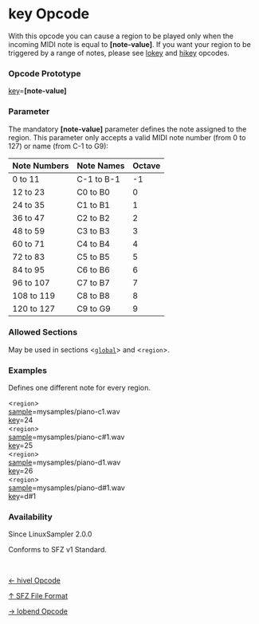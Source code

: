 # key Opcode

With this opcode you can cause a region to be played only when the incoming MIDI
note is equal to **[note-value]**. If you want your region to be triggered by a
range of notes, please see [lokey](lokey) and [hikey](hikey) opcodes.

### Opcode Prototype

[key](key)=**[note-value]**

### Parameter

The mandatory **[note-value]** parameter defines the note assigned to the region.
This parameter only accepts a valid MIDI note number (from 0 to 127) or name
(from C-1 to G9):

| Note Numbers | Note Names | Octave
| ------------ | ---------- | ------
| 0 to 11      | C-1 to B-1 | -1
| 12 to 23     | C0 to B0   | 0
| 24 to 35     | C1 to B1   | 1
| 36 to 47     | C2 to B2   | 2
| 48 to 59     | C3 to B3   | 3
| 60 to 71     | C4 to B4   | 4
| 72 to 83     | C5 to B5   | 5
| 84 to 95     | C6 to B6   | 6
| 96 to 107    | C7 to B7   | 7
| 108 to 119   | C8 to B8   | 8
| 120 to 127   | C9 to G9   | 9

### Allowed Sections

May be used in sections <[`global`](../section/global)> and <`region`>.

### Examples

Defines one different note for every region.

<`region`><br>
[sample](sample)=mysamples/piano-c1.wav<br>
[key](key)=24<br>
<`region`><br>
[sample](sample)=mysamples/piano-c#1.wav<br>
[key](key)=25<br>
<`region`><br>
[sample](sample)=mysamples/piano-d1.wav<br>
[key](key)=26<br>
<`region`><br>
[sample](sample)=mysamples/piano-d#1.wav<br>
[key](key)=d#1<br>

### Availability

Since LinuxSampler 2.0.0

Conforms to SFZ v1 Standard.

<br>
<link rel="stylesheet" href="/linuxsampler/style.css">
<div>
    <div id="r" class="child-div"><p><a href="hivel">← hivel Opcode</a></p></div>
    <div id="c" class="child-div"><p><a href="..">↑ SFZ File Format</a></p></div>
    <div id="l" class="child-div"><p><a href="lobend">→ lobend Opcode</a></p></div>
</div>
